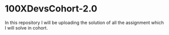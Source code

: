 # 100XDevsCohort-2.0
In this repository I will be uploading the solution of  all the assignment which I will solve in cohort.
